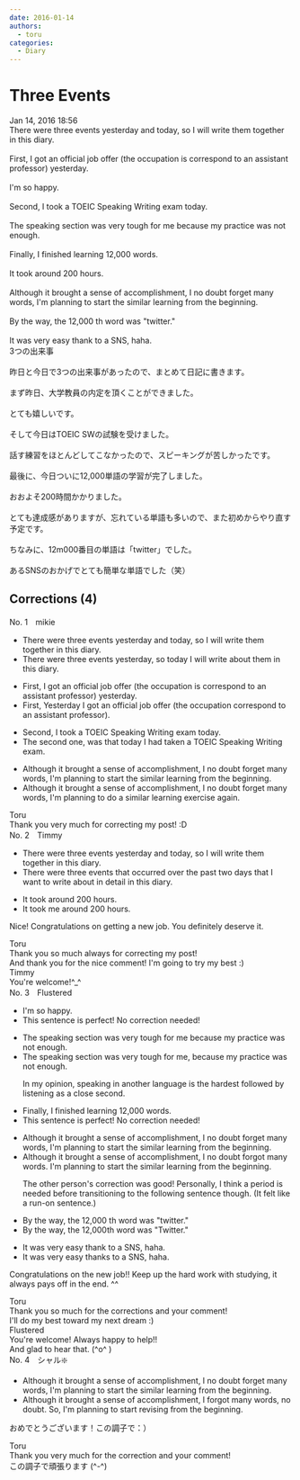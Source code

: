 ```yaml
---
date: 2016-01-14
authors:
  - toru
categories:
  - Diary
---
```


<h1 id="subject_show">Three Events</h1>
<div class="date">Jan 14, 2016 18:56</div>
<div id="post"><div id="body_show_ori">
There were three events yesterday and today, so I will write them together in this diary.<br/><br/>First, I got an official job offer (the occupation is correspond to an assistant professor) yesterday.<br/><br/>I'm so happy.<br/><br/>Second, I took a TOEIC Speaking Writing exam today.<br/><br/>The speaking section was very tough for me because my practice was not enough.<br/><br/>Finally, I finished learning 12,000 words.<br/><br/>It took around 200 hours.<br/><br/>Although it brought a sense of accomplishment, I no doubt forget many words, I'm planning to start the similar learning from the beginning.<br/><br/>By the way, the 12,000 th word was "twitter."<br/><br/>It was very easy thank to a SNS, haha.
</div></div>

<!-- more -->

<div id="post_ja"><div id="body_show_mo">
3つの出来事<br/><br/>昨日と今日で3つの出来事があったので、まとめて日記に書きます。<br/><br/>まず昨日、大学教員の内定を頂くことができました。<br/><br/>とても嬉しいです。<br/><br/>そして今日はTOEIC SWの試験を受けました。<br/><br/>話す練習をほとんどしてこなかったので、スピーキングが苦しかったです。<br/><br/>最後に、今日ついに12,000単語の学習が完了しました。<br/><br/>おおよそ200時間かかりました。<br/><br/>とても達成感がありますが、忘れている単語も多いので、また初めからやり直す予定です。<br/><br/>ちなみに、12m000番目の単語は「twitter」でした。<br/><br/>あるSNSのおかげでとても簡単な単語でした（笑）
</div></div>

## Corrections (4)
<div id="block"><div class="first_name"> No. 1　<span class="just_name">mikie</span></div><div id="block2">
<ul class="correction_field">
<li class="incorrect">There were three events yesterday and today, so I will write them together in this diary.</li>
<li class="corrected correct">
There were three events yesterday, so today<span class="sline"> </span> I will write about them in this diary.
</li>
</ul>
<ul class="correction_field">
<li class="incorrect">First, I got an official job offer (the occupation is correspond to an assistant professor) yesterday.</li>
<li class="corrected correct">
First, Yesterday I got an official job offer (the occupation correspond to an assistant professor).
</li>
</ul>
<ul class="correction_field">
<li class="incorrect">Second, I took a TOEIC Speaking Writing exam today.</li>
<li class="corrected correct">
The second one, was that today I had taken a TOEIC Speaking Writing exam.
</li>
</ul>
<ul class="correction_field">
<li class="incorrect">Although it brought a sense of accomplishment, I no doubt forget many words, I'm planning to start the similar learning from the beginning.</li>
<li class="corrected correct">
Although it brought a sense of accomplishment, I no doubt forget many words, I'm planning to do a similar learning exercise again.
</li>
</ul>
</div><div class="name"><span class="just_name">Toru</span><br>
Thank you very much for correcting my post! :D
</div>
</div>
<div id="block"><div class="first_name"> No. 2　<span class="just_name">Timmy</span></div><div id="block2">
<ul class="correction_field">
<li class="incorrect">There were three events yesterday and today, so I will write them together in this diary.</li>
<li class="corrected correct">
There were three events <span class="f_blue">that occurred over the past two days</span> <span class="f_blue">that</span> I <span class="f_blue">want</span> to write about <span class="f_blue">in detail</span> in this diary.
</li>
</ul>
<ul class="correction_field">
<li class="incorrect">It took around 200 hours.</li>
<li class="corrected correct">
It took <span class="f_blue">me</span> around 200 hours.
</li>
</ul>
<p class="comment_small">
 Nice! Congratulations on getting a new job. You definitely deserve it.
</p>

</div><div class="name"><span class="just_name">Toru</span><br>
Thank you so much always for correcting my post!<br/>And thank you for the nice comment! I'm going to try my best :)
</div>
<div class="name"><span class="just_name">Timmy</span><br>
You're welcome!^_^
</div>
</div>
<div id="block"><div class="first_name"> No. 3　<span class="just_name">Flustered</span></div><div id="block2">
<ul class="correction_field">
<li class="incorrect">I'm so happy.</li>
<li class="corrected perfect">This sentence is perfect! No correction needed!</li>
</ul>
<ul class="correction_field">
<li class="incorrect">The speaking section was very tough for me because my practice was not enough.</li>
<li class="corrected correct">
The speaking section was very tough for me<span class="f_red">,</span> because my<span class="f_red"> </span>practice was not enough.
<p class="correction_comment">In my opinion, speaking in another language is the hardest followed by listening as a close second.</p>
</li>
</ul>
<ul class="correction_field">
<li class="incorrect">Finally, I finished learning 12,000 words.</li>
<li class="corrected perfect">This sentence is perfect! No correction needed!</li>
</ul>
<ul class="correction_field">
<li class="incorrect">Although it brought a sense of accomplishment, I no doubt forget many words, I'm planning to start the similar learning from the beginning.</li>
<li class="corrected correct">
Although it brought a sense of accomplishment, I no doubt forg<span class="f_red">o</span>t many words<span class="f_red">.</span> I'm planning to start the similar learning from the beginning.
<p class="correction_comment">The other person's correction was good! Personally, I think a period is needed before transitioning to the following sentence though. (It felt like a run-on sentence.)</p>
</li>
</ul>
<ul class="correction_field">
<li class="incorrect">By the way, the 12,000 th word was "twitter."</li>
<li class="corrected correct">
By the way, the 12,000th word was "<span class="f_red">T</span>witter."
</li>
</ul>
<ul class="correction_field">
<li class="incorrect">It was very easy thank to a SNS, haha.</li>
<li class="corrected correct">
It was very easy thank<span class="f_red">s</span> to a SNS, haha.
</li>
</ul>
<p class="comment_small">
 Congratulations on the new job!! Keep up the hard work with studying, it always pays off in the end. ^^
</p>

</div><div class="name"><span class="just_name">Toru</span><br>
Thank you so much for the corrections and your comment! <br/>I'll do my best toward my next dream :)
</div>
<div class="name"><span class="just_name">Flustered</span><br>
You're welcome! Always happy to help!!<br/>And glad to hear that. (^o^ )
</div>
</div>
<div id="block"><div class="first_name"> No. 4　<span class="just_name">シャル❇️</span></div><div id="block2">
<ul class="correction_field">
<li class="incorrect">Although it brought a sense of accomplishment, I no doubt forget many words, I'm planning to start the similar learning from the beginning.</li>
<li class="corrected correct">
Although it brought a sense of accomplishment, I forgot many words, no doubt. So, I'm planning to start revising from the beginning.
</li>
</ul>
<p class="comment_small">
 おめでとうございます！この調子で：）
</p>

</div><div class="name"><span class="just_name">Toru</span><br>
Thank you very much for the correction and your comment!<br/>この調子で頑張ります (^-^)
</div>
</div>

